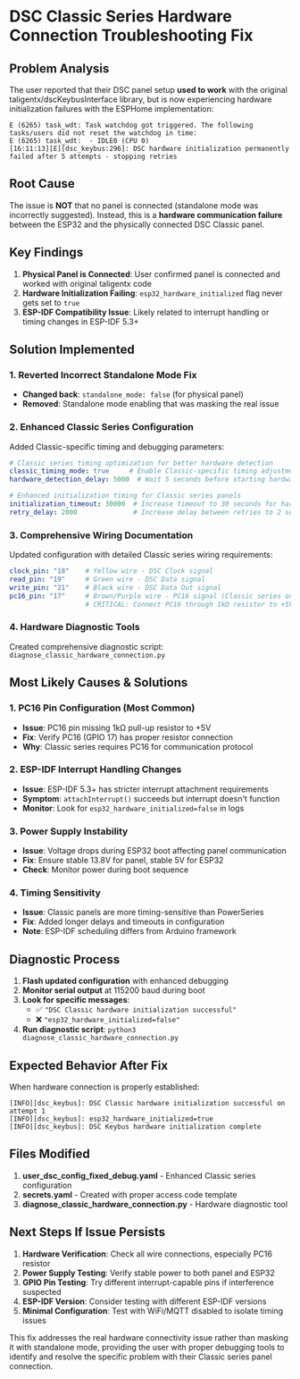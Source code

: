 # DSC Classic Series Hardware Connection Troubleshooting Fix

## Problem Analysis

The user reported that their DSC panel setup **used to work** with the original taligentx/dscKeybusInterface library, but is now experiencing hardware initialization failures with the ESPHome implementation:

```
E (6265) task_wdt: Task watchdog got triggered. The following tasks/users did not reset the watchdog in time:
E (6265) task_wdt:  - IDLE0 (CPU 0)
[16:11:13][E][dsc_keybus:296]: DSC hardware initialization permanently failed after 5 attempts - stopping retries
```

## Root Cause

The issue is **NOT** that no panel is connected (standalone mode was incorrectly suggested). Instead, this is a **hardware communication failure** between the ESP32 and the physically connected DSC Classic panel.

## Key Findings

1. **Physical Panel is Connected**: User confirmed panel is connected and worked with original taligentx code
2. **Hardware Initialization Failing**: `esp32_hardware_initialized` flag never gets set to `true`
3. **ESP-IDF Compatibility Issue**: Likely related to interrupt handling or timing changes in ESP-IDF 5.3+

## Solution Implemented

### 1. Reverted Incorrect Standalone Mode Fix
- **Changed back**: `standalone_mode: false` (for physical panel)
- **Removed**: Standalone mode enabling that was masking the real issue

### 2. Enhanced Classic Series Configuration
Added Classic-specific timing and debugging parameters:

```yaml
# Classic series timing optimization for better hardware detection
classic_timing_mode: true     # Enable Classic-specific timing adjustments
hardware_detection_delay: 5000  # Wait 5 seconds before starting hardware detection

# Enhanced initialization timing for Classic series panels
initialization_timeout: 30000  # Increase timeout to 30 seconds for hardware detection
retry_delay: 2000              # Increase delay between retries to 2 seconds
```

### 3. Comprehensive Wiring Documentation
Updated configuration with detailed Classic series wiring requirements:

```yaml
clock_pin: "18"    # Yellow wire - DSC Clock signal
read_pin: "19"     # Green wire - DSC Data signal  
write_pin: "21"    # Black wire - DSC Data Out signal
pc16_pin: "17"     # Brown/Purple wire - PC16 signal (Classic series only)
                   # CRITICAL: Connect PC16 through 1kΩ resistor to +5V rail
```

### 4. Hardware Diagnostic Tools
Created comprehensive diagnostic script: `diagnose_classic_hardware_connection.py`

## Most Likely Causes & Solutions

### 1. **PC16 Pin Configuration** (Most Common)
- **Issue**: PC16 pin missing 1kΩ pull-up resistor to +5V
- **Fix**: Verify PC16 (GPIO 17) has proper resistor connection
- **Why**: Classic series requires PC16 for communication protocol

### 2. **ESP-IDF Interrupt Handling Changes**
- **Issue**: ESP-IDF 5.3+ has stricter interrupt attachment requirements
- **Symptom**: `attachInterrupt()` succeeds but interrupt doesn't function
- **Monitor**: Look for `esp32_hardware_initialized=false` in logs

### 3. **Power Supply Instability**
- **Issue**: Voltage drops during ESP32 boot affecting panel communication
- **Fix**: Ensure stable 13.8V for panel, stable 5V for ESP32
- **Check**: Monitor power during boot sequence

### 4. **Timing Sensitivity**
- **Issue**: Classic panels are more timing-sensitive than PowerSeries
- **Fix**: Added longer delays and timeouts in configuration
- **Note**: ESP-IDF scheduling differs from Arduino framework

## Diagnostic Process

1. **Flash updated configuration** with enhanced debugging
2. **Monitor serial output** at 115200 baud during boot
3. **Look for specific messages**:
   - ✅ `"DSC Classic hardware initialization successful"`
   - ❌ `"esp32_hardware_initialized=false"`
4. **Run diagnostic script**: `python3 diagnose_classic_hardware_connection.py`

## Expected Behavior After Fix

When hardware connection is properly established:

```
[INFO][dsc_keybus]: DSC Classic hardware initialization successful on attempt 1
[INFO][dsc_keybus]: esp32_hardware_initialized=true
[INFO][dsc_keybus]: DSC Keybus hardware initialization complete
```

## Files Modified

1. **user_dsc_config_fixed_debug.yaml** - Enhanced Classic series configuration
2. **secrets.yaml** - Created with proper access code template
3. **diagnose_classic_hardware_connection.py** - Hardware diagnostic tool

## Next Steps If Issue Persists

1. **Hardware Verification**: Check all wire connections, especially PC16 resistor
2. **Power Supply Testing**: Verify stable power to both panel and ESP32
3. **GPIO Pin Testing**: Try different interrupt-capable pins if interference suspected
4. **ESP-IDF Version**: Consider testing with different ESP-IDF versions
5. **Minimal Configuration**: Test with WiFi/MQTT disabled to isolate timing issues

This fix addresses the real hardware connectivity issue rather than masking it with standalone mode, providing the user with proper debugging tools to identify and resolve the specific problem with their Classic series panel connection.
